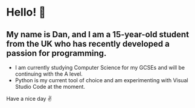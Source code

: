 # Hello! 👋
## My name is Dan, and I am a 15-year-old student from the UK who has recently developed a passion for programming.

- I am currently studying Computer Science for my GCSEs and will be continuing with the A level.
- Python is my current tool of choice and am experimenting with Visual Studio Code at the moment.

Have a nice day ✌
